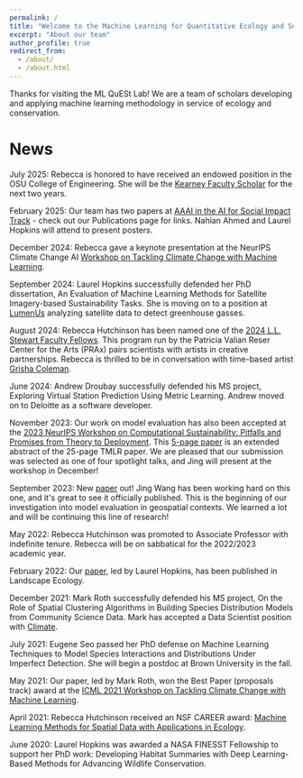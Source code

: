 ```yaml
---
permalink: /
title: "Welcome to the Machine Learning for Quantitative Ecology and Sustainability (ML QuESt) Lab!"
excerpt: "About our team"
author_profile: true
redirect_from: 
  - /about/
  - /about.html
---
```


Thanks for visiting the ML QuESt Lab! We are a team of scholars developing and applying machine learning methodology in service of ecology and conservation.

News
======
July 2025: Rebecca is honored to have received an endowed position in the OSU College of Engineering. She will be the [Kearney Faculty Scholar](https://engineering.oregonstate.edu/about/endowed-faculty-named-positions) for the next two years. 

February 2025: Our team has two papers at [AAAI in the AI for Social Impact Track](https://aaai.org/conference/aaai/aaai-25/main-technical-track/) - check out our Publications page for links. Nahian Ahmed and Laurel Hopkins will attend to present posters.

December 2024: Rebecca gave a keynote presentation at the NeurIPS Climate Change AI [Workshop on Tackling Climate Change with Machine Learning](https://www.climatechange.ai/events/neurips2024). 

September 2024: Laurel Hopkins successfully defended her PhD dissertation, An Evaluation of Machine Learning Methods for Satellite Imagery-based Sustainability Tasks. She is moving on to a position at [LumenUs](https://belumenus.com/) analyzing satellite data to detect greenhouse gasses.

August 2024: Rebecca Hutchinson has been named one of the [2024 L.L. Stewart Faculty Fellows](https://prax.oregonstate.edu/initiatives/ll-stewart-fellowship/2024-awardees). This program run by the Patricia Valian Reser Center for the Arts (PRAx) pairs scientists with artists in creative partnerships. Rebecca is thrilled to be in conversation with time-based artist [Grisha Coleman](https://www.radcliffe.harvard.edu/people/grisha-coleman).

June 2024: Andrew Droubay successfully defended his MS project, Exploring Virtual Station Prediction Using Metric Learning. Andrew moved on to Deloitte as a software developer. 

November 2023: Our work on model evaluation has also been accepted at the [2023 NeurIPS Workshop on Computational Sustainability: Pitfalls and Promises from Theory to Deployment](https://www.compsust.net/compsust-2023/). This [5-page paper](http://Hutchinson-Lab.github.io/files/wang2023neuripsWksp.pdf) is an extended abstract of the 25-page TMLR paper. We are pleased that our submission was selected as one of four spotlight talks, and Jing will present at the workshop in December!

September 2023: New [paper](https://openreview.net/forum?id=VgJhYu7FmQ) out! Jing Wang has been working hard on this one, and it's great to see it officially published. This is the beginning of our investigation into model evaluation in geospatial contexts. We learned a lot and will be continuing this line of research!

May 2022: Rebecca Hutchinson was promoted to Associate Professor with indefinite tenure. Rebecca will be on sabbatical for the 2022/2023 academic year.

February 2022: Our [paper](https://link.springer.com/article/10.1007/s10980-022-01406-y), led by Laurel Hopkins, has been published in Landscape Ecology.  

December 2021: Mark Roth successfully defended his MS project, On the Role of Spatial Clustering Algorithms in Building Species Distribution Models from Community Science Data. Mark has accepted a Data Scientist position with [Climate](https://www.climate.com/).

July 2021: Eugene Seo passed her PhD defense on Machine Learning Techniques to Model Species Interactions and Distributions Under Imperfect Detection. She will begin a postdoc at Brown University in the fall. 

May 2021: Our paper, led by Mark Roth, won the Best Paper (proposals track) award at the [ICML 2021 Workshop on Tackling Climate Change with Machine Learning](https://www.climatechange.ai/events/icml2021).

April 2021: Rebecca Hutchinson received an NSF CAREER award: [Machine Learning Methods for Spatial Data with Applications in Ecology](https://www.nsf.gov/awardsearch/showAward?AWD_ID=2046678&HistoricalAwards=false).

June 2020: Laurel Hopkins was awarded a NASA FINESST Fellowship to support her PhD work: Developing Habitat Summaries with Deep Learning-Based Methods for Advancing Wildlife Conservation.

